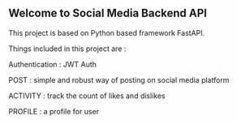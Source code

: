 ## Welcome to Social Media Backend API

This project is based on Python based framework FastAPI.

Things included in this project are :

Authentication : JWT Auth 

POST : simple and robust way of posting on social media platform

ACTIVITY : track the count of likes and dislikes

PROFILE : a profile for user

